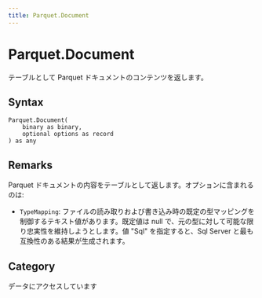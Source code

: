 ```yaml
---
title: Parquet.Document
---
```


# Parquet.Document


テーブルとして Parquet ドキュメントのコンテンツを返します。


## Syntax

```powerquery
Parquet.Document(
    binary as binary,
    optional options as record
) as any
```


## Remarks

Parquet ドキュメントの内容をテーブルとして返します。オプションに含まれるのは:     <ul>    <li> <code>TypeMapping</code>: ファイルの読み取りおよび書き込み時の既定の型マッピングを制御するテキスト値があります。既定値は null で、元の型に対して可能な限り忠実性を維持しようとします。値 "Sql" を指定すると、Sql Server と最も互換性のある結果が生成されます。</li> </ul>



## Category
データにアクセスしています

